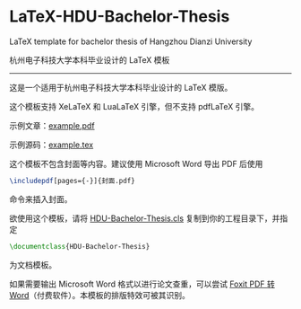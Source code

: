 # LaTeX-HDU-Bachelor-Thesis

LaTeX template for bachelor thesis of Hangzhou Dianzi University

杭州电子科技大学本科毕业设计的 LaTeX 模板

---

这是一个适用于杭州电子科技大学本科毕业设计的 LaTeX 模版。

这个模板支持 XeLaTeX 和 LuaLaTeX 引擎，但不支持 pdfLaTeX 引擎。

示例文章：[example.pdf](example.pdf)

示例源码：[example.tex](example.pdf)

这个模板不包含封面等内容。建议使用 Microsoft Word 导出 PDF 后使用
```tex
\includepdf[pages={-}]{封面.pdf}
```
命令来插入封面。

欲使用这个模板，请将 [HDU-Bachelor-Thesis.cls](HDU-Bachelor-Thesis.cls) 复制到你的工程目录下，并指定
```tex
\documentclass{HDU-Bachelor-Thesis}
```
为文档模板。

如果需要输出 Microsoft Word 格式以进行论文查重，可以尝试 [Foxit PDF 转 Word](http://pdf2word.pdf365.cn/)（付费软件）。本模板的排版特效可被其识别。
